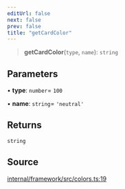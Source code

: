 ```yaml
---
editUrl: false
next: false
prev: false
title: "getCardColor"
---
```


> **getCardColor**(`type`, `name`): `string`

## Parameters

• **type**: `number`= `100`

• **name**: `string`= `'neutral'`

## Returns

`string`

## Source

[internal/framework/src/colors.ts:19](https://github.com/nodenogg-in/alpha-p2p/blob/d78065f/internal/framework/src/colors.ts#L19)
